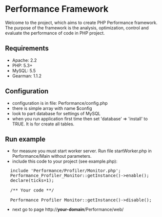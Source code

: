 # Performance Framework
Welcome to the project, which aims to create PHP Performance framework.
The purpose of the framework is the analysis, optimization, control and evaluate the performance of code in PHP project.

## Requirements
* Apache:  2.2
* PHP:     5.3+
* MySQL:   5.5
* Gearman: 1.1.2

## Configuration
- configuration is in file: Performance/config.php
- there is simple array with name $config
- look to part database for settings of MySQL
- when you run application first time then set 'database' => 'install' to TRUE. It is for create all tables.


## Run example
- for measure you must start worker server. Run file startWorker.php in Performance/Main without parameters.
- include this code to your project (see example.php):
<pre>
  include 'Performance/Profiler/Monitor.php';
  Performance_Profiler_Monitor::getInstance()->enable();
  declare(ticks=1);

  /** Your code **/
  
  Performance_Profiler_Monitor::getInstance()->disable();
</pre>
- next go to page http://__your-domain__/Performance/web/

